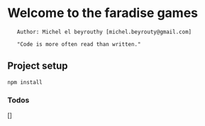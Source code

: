 #               Welcome to the faradise games   
               
       Author: Michel el beyrouthy [michel.beyrouty@gmail.com]    

       "Code is more often read than written."              


## Project setup

```
npm install
```

### Todos

[]


